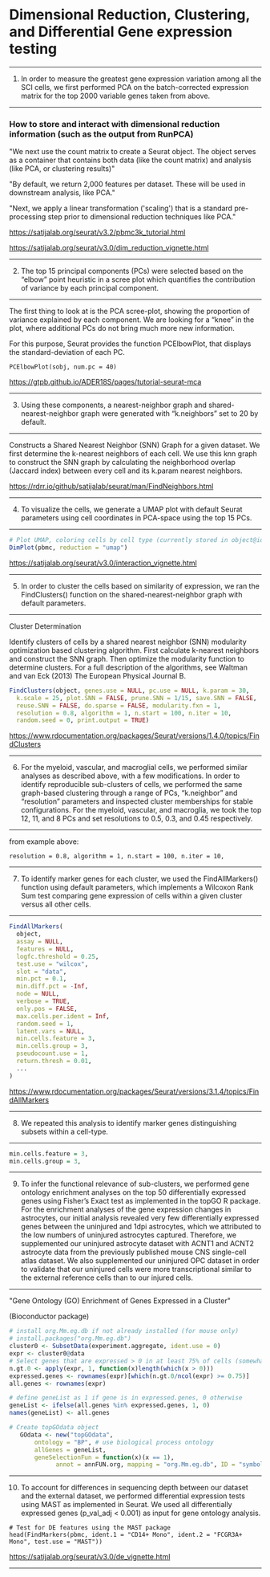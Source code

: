 

# Dimensional Reduction, Clustering, and Differential Gene expression testing

---

1) In order to measure the greatest gene expression variation among all the SCI cells, we first performed PCA on the batch-corrected expression matrix for the top 2000 variable genes taken from above.

---



<h3>  How to store and interact with dimensional reduction information (such as the output from RunPCA)  </h3>

"We next use the count matrix to create a Seurat object. The object serves as a container that contains both data (like the count matrix) and analysis (like PCA, or clustering results)"

"By default, we return 2,000 features per dataset. These will be used in downstream analysis, like PCA."

"Next, we apply a linear transformation ('scaling') that is a standard pre-processing step prior to dimensional reduction techniques like PCA."

https://satijalab.org/seurat/v3.2/pbmc3k_tutorial.html

https://satijalab.org/seurat/v3.0/dim_reduction_vignette.html



---


2) The top 15 principal components (PCs) were selected based on the “elbow” point heuristic in a scree plot which quantifies the contribution of variance by each principal component.


---

The first thing to look at is the PCA scree-plot, showing the proportion of variance explained by each component. We are looking for a “knee” in the plot, where additional PCs do not bring much more new information.

For this purpose, Seurat provides the function PCElbowPlot, that displays the standard-deviation of each PC.

`PCElbowPlot(sobj, num.pc = 40)`


https://gtpb.github.io/ADER18S/pages/tutorial-seurat-mca

--- 

3) Using these components, a nearest-neighbor graph and shared-nearest-neighbor graph were generated with “k.neighbors” set to 20 by default.

---

Constructs a Shared Nearest Neighbor (SNN) Graph for a given dataset. We first determine the k-nearest neighbors of each cell. We use this knn graph to construct the SNN graph by calculating the neighborhood overlap (Jaccard index) between every cell and its k.param nearest neighbors.

https://rdrr.io/github/satijalab/seurat/man/FindNeighbors.html


---

4) To visualize the cells, we generate a UMAP plot with default Seurat parameters using cell coordinates in PCA-space using the top 15 PCs.

---

```R
# Plot UMAP, coloring cells by cell type (currently stored in object@ident)
DimPlot(pbmc, reduction = "umap")
```

https://satijalab.org/seurat/v3.0/interaction_vignette.html

---

5) In order to cluster the cells based on similarity of expression, we ran the FindClusters() function on the shared-nearest-neighbor graph with default parameters.

---

Cluster Determination

Identify clusters of cells by a shared nearest neighbor (SNN) modularity optimization based clustering algorithm. First calculate k-nearest neighbors and construct the SNN graph. Then optimize the modularity function to determine clusters. For a full description of the algorithms, see Waltman and van Eck (2013) The European Physical Journal B.


```R
FindClusters(object, genes.use = NULL, pc.use = NULL, k.param = 30,
  k.scale = 25, plot.SNN = FALSE, prune.SNN = 1/15, save.SNN = FALSE,
  reuse.SNN = FALSE, do.sparse = FALSE, modularity.fxn = 1,
  resolution = 0.8, algorithm = 1, n.start = 100, n.iter = 10,
  random.seed = 0, print.output = TRUE)
```

https://www.rdocumentation.org/packages/Seurat/versions/1.4.0/topics/FindClusters

---

6) For the myeloid, vascular, and macroglial cells, we performed similar analyses as described above, with a few modifications. In order to identify reproducible sub-clusters of cells, we performed the same graph-based clustering through a range of PCs, “k.neighbor” and “resolution” parameters and inspected cluster memberships for stable configurations. For the myeloid, vascular, and macroglia, we took the top 12, 11, and 8 PCs and set resolutions to 0.5, 0.3, and 0.45 respectively.

---

from example above:

```resolution = 0.8, algorithm = 1, n.start = 100, n.iter = 10,```

---

7) To identify marker genes for each cluster, we used the FindAllMarkers() function using default parameters, which implements a Wilcoxon Rank Sum test comparing gene expression of cells within a given cluster versus all other cells.

---


```R
FindAllMarkers(
  object,
  assay = NULL,
  features = NULL,
  logfc.threshold = 0.25,
  test.use = "wilcox",
  slot = "data",
  min.pct = 0.1,
  min.diff.pct = -Inf,
  node = NULL,
  verbose = TRUE,
  only.pos = FALSE,
  max.cells.per.ident = Inf,
  random.seed = 1,
  latent.vars = NULL,
  min.cells.feature = 3,
  min.cells.group = 3,
  pseudocount.use = 1,
  return.thresh = 0.01,
  ...
)
```


https://www.rdocumentation.org/packages/Seurat/versions/3.1.4/topics/FindAllMarkers

---

8) We repeated this analysis to identify marker genes distinguishing subsets within a cell-type.

---

```R
min.cells.feature = 3,
min.cells.group = 3,
```

---

9) To infer the functional relevance of sub-clusters, we performed gene ontology enrichment analyses on the top 50 differentially expressed genes using Fisher’s Exact test as implemented in the topGO R package. For the enrichment analyses of the gene expression changes in astrocytes, our initial analysis revealed very few differentially expressed genes between the uninjured and 1dpi astrocytes, which we attributed to the low numbers of uninjured astrocytes captured. Therefore, we supplemented our uninjured astrocyte dataset with ACNT1 and ACNT2 astrocyte data from the previously published mouse CNS single-cell atlas dataset. We also supplemented our uninjured OPC dataset in order to validate that our uninjured cells were more transcriptional similar to the external reference cells than to our injured cells.

---

 "Gene Ontology (GO) Enrichment of Genes Expressed in a Cluster"
 
 (Bioconductor package)
 
 ```R
 # install org.Mm.eg.db if not already installed (for mouse only)
# install.packages("org.Mm.eg.db") 
cluster0 <- SubsetData(experiment.aggregate, ident.use = 0)
expr <- cluster0@data
# Select genes that are expressed > 0 in at least 75% of cells (somewhat arbitrary definition)
n.gt.0 <- apply(expr, 1, function(x)length(which(x > 0)))
expressed.genes <- rownames(expr)[which(n.gt.0/ncol(expr) >= 0.75)]
all.genes <- rownames(expr)

# define geneList as 1 if gene is in expressed.genes, 0 otherwise
geneList <- ifelse(all.genes %in% expressed.genes, 1, 0)
names(geneList) <- all.genes

# Create topGOdata object
    GOdata <- new("topGOdata",
        ontology = "BP", # use biological process ontology
        allGenes = geneList,
        geneSelectionFun = function(x)(x == 1),
              annot = annFUN.org, mapping = "org.Mm.eg.db", ID = "symbol")
```
 

---

10) To account for differences in sequencing depth between our dataset and the external dataset, we performed differential expression tests using MAST as implemented in Seurat. We used all differentially expressed genes (p_val_adj < 0.001) as input for gene ontology analysis.

```
# Test for DE features using the MAST package
head(FindMarkers(pbmc, ident.1 = "CD14+ Mono", ident.2 = "FCGR3A+ Mono", test.use = "MAST"))
```

https://satijalab.org/seurat/v3.0/de_vignette.html

---
